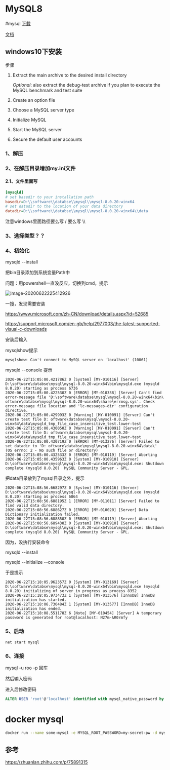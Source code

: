 # MySQL8
#mysql
[下载](https://dev.mysql.com/downloads/mysql/)

[文档](https://dev.mysql.com/doc/)

## windows10下安装

步骤

1. Extract the main archive to the desired install directory

   *Optional*: also extract the debug-test archive if you plan to execute the MySQL benchmark and test suite

2. Create an option file

3. Choose a MySQL server type

4. Initialize MySQL

5. Start the MySQL server

6. Secure the default user accounts



### 1、解压

### 2、在解压目录增加my.ini文件

#### 2.1、文件里面写

```ini
[mysqld]
# set basedir to your installation path
basedir=D:\\software\\databse\\mysql\\mysql-8.0.20-winx64
# set datadir to the location of your data directory
datadir=D:\\software\\databse\\mysql\\mysql-8.0.20-winx64\\data
```

注意windows里面路径要么写 /  要么写 \\\\ 

### 3、选择类型？？

### 4、初始化

mysqld --install

把bin目录添加到系统变量Path中



问题：用powershell一直没反应，切换到cmd，提示

![image-20200622225412926](image-20200622225412926.png)

一搜，发现需要安装

https://www.microsoft.com/zh-CN/download/details.aspx?id=52685

https://support.microsoft.com/en-gb/help/2977003/the-latest-supported-visual-c-downloads

安装后输入

mysqlshow提示

`mysqlshow: Can't connect to MySQL server on 'localhost' (10061)`





mysqld --console 提示

```log
2020-06-22T15:05:00.421786Z 0 [System] [MY-010116] [Server] D:\software\databse\mysql\mysql-8.0.20-winx64\bin\mysqld.exe (mysqld 8.0.20) starting as process 6736
2020-06-22T15:05:00.422530Z 0 [ERROR] [MY-010338] [Server] Can't find error-message file 'D:\software\databse\mysql\mysql-8.0.20-winx64\bin\ oftware\databse\mysql\mysql-8.0.20-winx64\share\errmsg.sys'. Check error-message file location and 'lc-messages-dir' configuration directive.
2020-06-22T15:05:00.429993Z 0 [Warning] [MY-010091] [Server] Can't create test file D: oftware\databse\mysql\mysql-8.0.20-winx64\data\mysqld_tmp_file_case_insensitive_test.lower-test
2020-06-22T15:05:00.430050Z 0 [Warning] [MY-010091] [Server] Can't create test file D: oftware\databse\mysql\mysql-8.0.20-winx64\data\mysqld_tmp_file_case_insensitive_test.lower-test
2020-06-22T15:05:00.430719Z 0 [ERROR] [MY-013276] [Server] Failed to set datadir to 'D: oftware\databse\mysql\mysql-8.0.20-winx64\data\' (OS errno: 2 - No such file or directory)
2020-06-22T15:05:00.432533Z 0 [ERROR] [MY-010119] [Server] Aborting
2020-06-22T15:05:00.435963Z 0 [System] [MY-010910] [Server] D:\software\databse\mysql\mysql-8.0.20-winx64\bin\mysqld.exe: Shutdown complete (mysqld 8.0.20)  MySQL Community Server - GPL.
```

把data目录放到了mysql目录之外，提示

```
2020-06-22T15:08:56.668297Z 0 [System] [MY-010116] [Server] D:\software\databse\mysql\mysql-8.0.20-winx64\bin\mysqld.exe (mysqld 8.0.20) starting as process 6864
2020-06-22T15:08:56.688195Z 1 [ERROR] [MY-011011] [Server] Failed to find valid data directory.
2020-06-22T15:08:56.688627Z 0 [ERROR] [MY-010020] [Server] Data Dictionary initialization failed.
2020-06-22T15:08:56.688850Z 0 [ERROR] [MY-010119] [Server] Aborting
2020-06-22T15:08:56.689438Z 0 [System] [MY-010910] [Server] D:\software\databse\mysql\mysql-8.0.20-winx64\bin\mysqld.exe: Shutdown complete (mysqld 8.0.20)  MySQL Community Server - GPL.
```



因为，没执行安装命令

mysqld --install

 mysqld --initialize --console

于是提示

```
2020-06-22T15:18:05.962357Z 0 [System] [MY-013169] [Server] D:\software\databse\mysql\mysql-8.0.20-winx64\bin\mysqld.exe (mysqld 8.0.20) initializing of server in progress as process 8352
2020-06-22T15:18:05.973473Z 1 [System] [MY-013576] [InnoDB] InnoDB initialization has started.
2020-06-22T15:18:06.730484Z 1 [System] [MY-013577] [InnoDB] InnoDB initialization has ended.
2020-06-22T15:18:08.551178Z 6 [Note] [MY-010454] [Server] A temporary password is generated for root@localhost: N27m-&R0rmfy
```

### 5、启动

`net start mysql`

### 6、连接

mysql -u roo -p  回车

然后输入密码

进入后修改密码

```sql
ALTER USER 'root'@'localhost' identified with mysql_native_password by 'admin';
```

# docker mysql

```bash
docker run --name some-mysql -e MYSQL_ROOT_PASSWORD=my-secret-pw -d mysql
```



## 参考

https://zhuanlan.zhihu.com/p/75891315